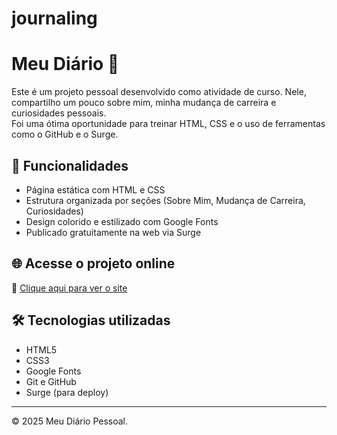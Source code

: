 # journaling

# Meu Diário 📝

Este é um projeto pessoal desenvolvido como atividade de curso. Nele, compartilho um pouco sobre mim, minha mudança de carreira e curiosidades pessoais.  
Foi uma ótima oportunidade para treinar HTML, CSS e o uso de ferramentas como o GitHub e o Surge.

## 📌 Funcionalidades

- Página estática com HTML e CSS
- Estrutura organizada por seções (Sobre Mim, Mudança de Carreira, Curiosidades)
- Design colorido e estilizado com Google Fonts
- Publicado gratuitamente na web via Surge

## 🌐 Acesse o projeto online

🔗 [Clique aqui para ver o site](https://automatic-destruction.surge.sh/)

## 🛠️ Tecnologias utilizadas

- HTML5
- CSS3
- Google Fonts
- Git e GitHub
- Surge (para deploy)

---

© 2025 Meu Diário Pessoal.
